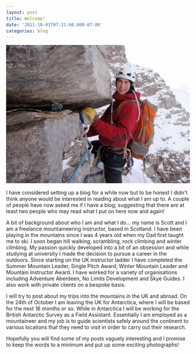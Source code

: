 ```yaml
---
layout: post
title: Welcome!
date: '2011-10-01T07:21:00.000-07:00'
categories: blog
---
```

![Scott Webster](/photos/blogger-posts/P1130028.JPG)

I have considered setting up a blog for a while now but to be honest I didn't think anyone would be interested in reading about what I am up to. A couple of people have now asked me if I have a blog; suggesting that there are at least two people who may read what I put on here now and again!

A bit of background about who I am and what I do... my name is Scott and I am a freelance mountaineering instructor, based in Scotland. I have been playing in the mountains since I was 4 years old when my Dad first taught me to ski. I soon began hill walking, scrambling, rock climbing and winter climbing. My passion quickly developed into a bit of an obsession and while studying at university I made the decision to pursue a career in the outdoors. Since starting on the UK instructor ladder I have completed the Summer Mountain Leader, Single Pitch Award, Winter Mountain Leader and Mountain Instructor Award. I have worked for a variety of organisations including Adventure Aberdeen, No Limits Development and Skye Guides. I also work with private clients on a bespoke basis.

I will try to post about my trips into the mountains in the UK and abroad. On the 24th of October I am leaving the UK for Antarctica, where I will be based for the next 16 months or so. While in Antarctica I will be working for the British Antarctic Survey as a Field Assistant. Essentially I am employed as a mountaineer and my job is to guide scientists safely around the continent to various locations that they need to visit in order to carry out their research.

Hopefully you will find some of my posts vaguely interesting and I promise to keep the words to a minimum and put up some exciting photographs!
